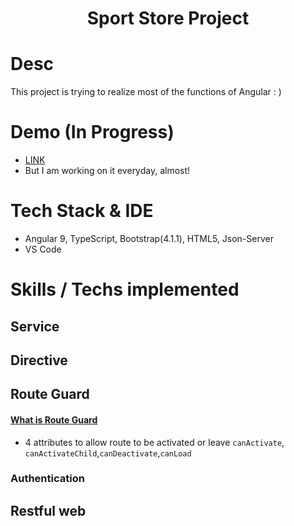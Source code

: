 <h1 align="center">Sport Store Project</h1>

# Desc 

This project is trying to realize most of the functions of Angular : )

# Demo (In Progress)

- [LINK](https://puddlejumper26.github.io/SportStore/)
- But I am working on it everyday, almost!

# Tech Stack & IDE
- Angular 9, TypeScript, Bootstrap(4.1.1), HTML5, Json-Server  
- VS Code

# Skills / Techs implemented

## Service

## Directive

## Route Guard 

#### [What is Route Guard](https://github.com/puddlejumper26/blogs/issues/153)
 - 4 attributes to allow route to be activated or leave `canActivate`, `canActivateChild`,`canDeactivate`,`canLoad`
 
### Authentication

## Restful web


